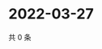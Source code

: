 # 2022-03-27

共 0 条

<!-- BEGIN WEIBO -->
<!-- 最后更新时间 Sun Mar 27 2022 11:19:31 GMT+0800 (China Standard Time) -->

<!-- END WEIBO -->
